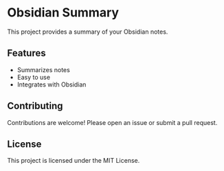 # Obsidian Summary

This project provides a summary of your Obsidian notes.

## Features

- Summarizes notes
- Easy to use
- Integrates with Obsidian


## Contributing

Contributions are welcome! Please open an issue or submit a pull request.

## License

This project is licensed under the MIT License.
